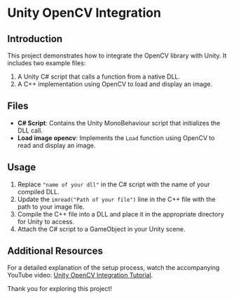 # Unity OpenCV Integration

## Introduction

This project demonstrates how to integrate the OpenCV library with Unity. It includes two example files:

1. A Unity C# script that calls a function from a native DLL.
2. A C++ implementation using OpenCV to load and display an image.

## Files

- **C# Script**: Contains the Unity MonoBehaviour script that initializes the DLL call.
- **Load image opencv**: Implements the `Load` function using OpenCV to read and display an image.

## Usage

1. Replace `"name of your dll"` in the C# script with the name of your compiled DLL.
2. Update the `imread("Path of your file")` line in the C++ file with the path to your image file.
3. Compile the C++ file into a DLL and place it in the appropriate directory for Unity to access.
4. Attach the C# script to a GameObject in your Unity scene.

## Additional Resources

For a detailed explanation of the setup process, watch the accompanying YouTube video: [Unity OpenCV Integration Tutorial](https://youtu.be/ucznDaFe-mE).

Thank you for exploring this project!
